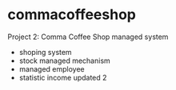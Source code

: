 # commacoffeeshop
Project 2: Comma Coffee Shop managed system
  - shoping system
  - stock managed mechanism
  - managed employee
  - statistic income
updated 2
